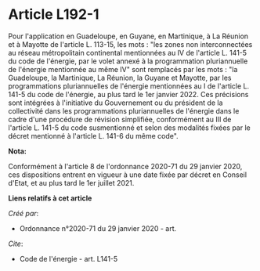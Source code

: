 # Article L192-1 

Pour l'application en Guadeloupe, en Guyane, en Martinique, à La Réunion et à Mayotte de l'article L. 113-15, les mots : "les
zones non interconnectées au réseau métropolitain continental mentionnées au IV de l'article L. 141-5 du code de l'énergie,
par le volet annexé à la programmation pluriannuelle de l'énergie mentionnée au même IV" sont remplacés par les mots : "la
Guadeloupe, la Martinique, La Réunion, la Guyane et Mayotte, par les programmations pluriannuelles de l'énergie mentionnées
au I de l'article L. 141-5 du code de l'énergie, au plus tard le 1er janvier 2022. Ces précisions sont intégrées à
l'initiative du Gouvernement ou du président de la collectivité dans les programmations pluriannuelles de l'énergie dans le
cadre d'une procédure de révision simplifiée, conformément au III de l'article L. 141-5 du code susmentionné et selon des
modalités fixées par le décret mentionné à l'article L. 141-6 du même code".

**Nota:**

Conformément à l'article 8 de l'ordonnance 2020-71 du 29 janvier 2020, ces dispositions entrent en vigueur à une date fixée
par décret en Conseil d'Etat, et au plus tard le 1er juillet 2021.

**Liens relatifs à cet article**

_Créé par_:

  - Ordonnance n°2020-71 du 29 janvier 2020 - art.

_Cite_:

  - Code de l'énergie - art. L141-5
